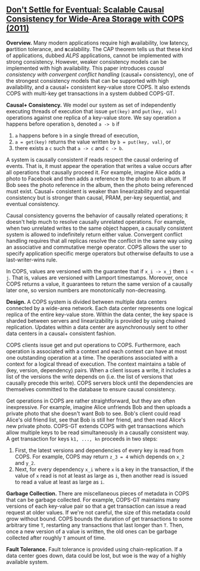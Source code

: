 ## [Don't Settle for Eventual: Scalable Causal Consistency for Wide-Area Storage with COPS (2011)](https://scholar.google.com/scholar?cluster=16870210484225303236&hl=en&as_sdt=0,5)
**Overview.**
Many modern applications require high **a**vailability, low **l**atency,
**p**artition tolerance, and **s**calability. The CAP theorem tells us that
these kind of applications, dubbed *ALPS* applications, cannot be implemented
with strong consistency. However, weaker consistency models can be implemented
with high availability. This paper introduces *causal consistency with
convergent conflict handling* (causal+ consistency), one of the strongest
consistency models that can be supported with high availability, and a causal+
consistent key-value store COPS. It also extends COPS with multi-key get
transactions in a system dubbed COPS-GT.

**Causal+ Consistency.**
We model our system as set of independently executing threads of execution that
issue `get(key)` and `put(key, val)` operations against one replica of a
key-value store. We say operation `a` happens before operation `b`, denoted `a
-> b` if

1. `a` happens before `b` in a single thread of execution,
2. `a = get(key)` returns the value written by `b = put(key, val)`, or
3. there exists a `c` such that `a -> c` and `c -> b`.

A system is causally consistent if reads respect the causal ordering of events.
That is, it must appear the operation that writes a value occurs after all
operations that causally proceed it. For example, imagine Alice adds a photo to
Facebook and then adds a reference to the photo to an album. If Bob sees the
photo reference in the album, then the photo being referenced must exist.
Causal+ consistent is weaker than linearizability and sequential consistency
but is stronger than causal, PRAM, per-key sequential, and eventual
consistency.

Causal consistency governs the behavior of causally related operations; it
doesn't help much to resolve causally unrelated operations. For example, when
two unrelated writes to the same object happen, a causally consistent system is
allowed to indefinitely return either value. Convergent conflict handling
requires that all replicas resolve the conflict in the same way using an
associative and commutative merge operator. COPS allows the user to specify
application specific merge operators but otherwise defaults to use a
last-writer-wins rule.

In COPS, values are versioned with the guarantee that if `x_i -> x_j` then `i <
j`. That is, values are versioned with Lamport timestamps. Moreover, once COPS
returns a value, it guarantees to return the same version of a causally later
one, so version numbers are monotonically non-decreasing.

**Design.**
A COPS system is divided between multiple data centers connected by a wide-area
network. Each data center represents one logical replica of the entire
key-value store. Within the data center, the key space is sharded between
servers and linearizability is provided by using chained replication. Updates
within a data center are asynchronously sent to other data centers in a causal+
consistent fashion.

COPS clients issue get and put operations to COPS. Furthermore, each operation
is associated with a context and each context can have at most one outstanding
operation at a time. The operations associated with a context for a logical
thread of execution. The context maintains a table of (key, version,
dependency) pairs. When a client issues a write, it includes a list of the
versions the write depends on (i.e. the list of versions that causally precede
this write). COPS servers block until the dependencies are themselves committed
to the database to ensure causal consistency.

Get operations in COPS are rather straightforward, but they are often
inexpressive. For example, imagine Alice unfriends Bob and then uploads a
private photo that she doesn't want Bob to see. Bob's client could read Alice's
old friend list, see that Bob is still her friend, and then read Alice's new
private photo. COPS-GT extends COPS with get transactions which allow multiple
keys to be read simultaneously in a causally consistent way. A get transaction
for keys `k1, ..., kn` proceeds in two steps:

1. First, the latest versions and dependencies of every key is read from COPS.
   For example, COPS may return `z_3 = 4` which depends on `x_2` and `y_2`.
2. Next, for every dependency `x_i` where `x` is a key in the transaction, if
   the value of `x` read is not at least as large as `i`, then another read is
   issued to read a value at least as large as `i`.

**Garbage Collection.**
There are miscellaneous pieces of metadata in COPS that can be garbage
collected. For example, COPS-GT maintains many versions of each key-value pair
so that a get transaction can issue a read request at older values. If we're
not careful, the size of this metadata could grow without bound. COPS bounds
the duration of get transactions to some arbitrary time `T`, restarting any
transactions that last longer than `T`. Then, once a new version of a value is
written, the old ones can be garbage collected after roughly `T` amount of
time.

**Fault Tolerance.**
Fault tolerance is provided using chain-replication. If a data center goes
down, data could be lost, but woe is the way of a highly available system.
